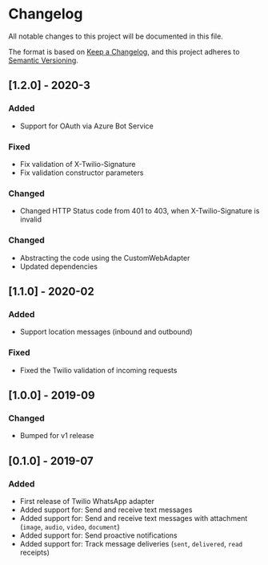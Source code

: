 # Changelog
All notable changes to this project will be documented in this file.

The format is based on [Keep a Changelog](https://keepachangelog.com/en/1.0.0/),
and this project adheres to [Semantic Versioning](https://semver.org/spec/v2.0.0.html).

## [1.2.0] - 2020-3
### Added
- Support for OAuth via Azure Bot Service

### Fixed
- Fix validation of X-Twilio-Signature
- Fix validation constructor parameters

### Changed
- Changed HTTP Status code from 401 to 403, when X-Twilio-Signature is invalid

### Changed
- Abstracting the code using the CustomWebAdapter
- Updated dependencies

## [1.1.0] - 2020-02
### Added
- Support location messages (inbound and outbound)

### Fixed
- Fixed the Twilio validation of incoming requests 

## [1.0.0] - 2019-09
### Changed
- Bumped for v1 release

## [0.1.0] - 2019-07
### Added
- First release of Twilio WhatsApp adapter
- Added support for: Send and receive text messages
- Added support for: Send and receive text messages with attachment (`image`, `audio`, `video`, `document`)
- Added support for: Send proactive notifications
- Added support for: Track message deliveries (`sent`, `delivered`, `read` receipts)
